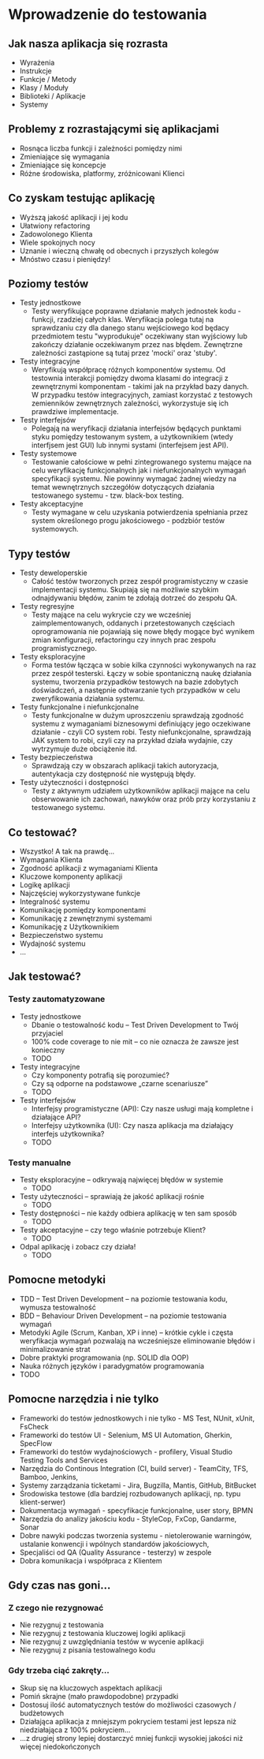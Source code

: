 # Wprowadzenie do testowania

## Jak nasza aplikacja się rozrasta
* Wyrażenia
* Instrukcje
* Funkcje / Metody
* Klasy / Moduły
* Biblioteki / Aplikacje
* Systemy

## Problemy z rozrastającymi się aplikacjami
* Rosnąca liczba funkcji i zależności pomiędzy nimi
* Zmieniające się wymagania
* Zmieniające się koncepcje
* Różne środowiska, platformy, zróżnicowani Klienci

## Co zyskam testując aplikację
* Wyższą jakość aplikacji i jej kodu
* Ułatwiony refactoring
* Zadowolonego Klienta
* Wiele spokojnych nocy
* Uznanie i wieczną chwałę od obecnych i przyszłych kolegów
* Mnóstwo czasu i pieniędzy!

## Poziomy testów
* Testy jednostkowe
  * Testy weryfikujące poprawne działanie małych jednostek kodu - funkcji, rzadziej całych klas.
  Weryfikacja polega tutaj na sprawdzaniu czy dla danego stanu wejściowego kod będacy przedmiotem testu 
  "wyprodukuje" oczekiwany stan wyjściowy lub
  zakończy działanie oczekiwanym przez nas błędem. Zewnętrzne zależności zastąpione są tutaj przez 'mocki' oraz 'stuby'.
* Testy integracyjne
  * Weryfikują współpracę różnych komponentów systemu. Od testownia interakcji pomiędzy dwoma klasami do integracji z zewnętrznymi komponentam - takimi jak na przykład bazy danych.
  W przypadku testów integracyjnych, zamiast korzystać z testowych zemienników zewnętrznych zależności, wykorzystuje się ich prawdziwe implementacje.
* Testy interfejsów
  * Polegają na weryfikacji działania interfejsów będących punktami styku pomiędzy testowanym system, a użytkownikiem (wtedy interfjsem jest GUI) lub innymi systami (interfejsem jest API). 
* Testy systemowe
  * Testowanie całościowe w pełni zintegrowanego systemu mające na celu weryfikację funkcjonalnych jak i niefunkcjonalnych wymagań specyfikacji systemu.
  Nie powinny wymagać żadnej wiedzy na temat wewnętrznych szczegółów dotyczących działania testowanego systemu - tzw. black-box testing.
* Testy akceptacyjne
  * Testy wymagane w celu uzyskania potwierdzenia spełniania przez system określonego progu jakościowego - podzbiór testów systemowych.

## Typy testów
* Testy deweloperskie
  * Całość testów tworzonych przez zespół programistyczny w czasie implementacji systemu. Skupiają się na możliwie szybkim odnajdywaniu błędów, zanim  te zdołają dotrzeć do zespołu QA.
* Testy regresyjne
  * Testy mające na celu wykrycie czy we wcześniej zaimplementowanych, oddanych i przetestowanych częściach oprogramowania nie pojawiają się nowe błędy mogące być wynikem zmian konfiguracji, 
  refactoringu czy innych prac zespołu programistycznego.
* Testy eksploracyjne
  * Forma testów łącząca w sobie kilka czynności wykonywanych na raz przez zespół testerski. Łączy w sobie spontaniczną naukę działania systemu, tworzenia przypadków testowych na bazie zdobytych doświadczeń, a następnie
  odtwarzanie tych przypadków w celu zweryfikowania działania systemu.
* Testy funkcjonalne i niefunkcjonalne
  * Testy funkcjonalne w dużym uproszczeniu sprawdzają zgodność systemu z wymaganiami biznesowymi definiujący jego oczekiwane działanie - czyli CO system robi.
  Testy niefunkcjonalne, sprawdzają JAK system to robi, czyli czy na przykład działa wydajnie, czy wytrzymuje duże obciążenie itd.
* Testy bezpieczeństwa
  * Sprawdzają czy w obszarach aplikacji takich autoryzacja, autentykacja czy dostępność nie występują błędy.
* Testy użyteczności i dostępności
  * Testy z aktywnym udziałem użytkowników aplikacji mające na celu obserwowanie ich zachowań, nawyków oraz prób przy korzystaniu z testowanego systemu.

## Co testować?
* Wszystko! A tak na prawdę...
* Wymagania Klienta
* Zgodność aplikacji z wymaganiami Klienta
* Kluczowe komponenty aplikacji
* Logikę aplikacji
* Najczęściej wykorzystywane funkcje
* Integralność systemu
* Komunikację pomiędzy komponentami
* Komunikację z zewnętrznymi systemami
* Komunikację z Użytkownikiem
* Bezpieczeństwo systemu
* Wydajność systemu
* ...

## Jak testować?

### Testy zautomatyzowane
* Testy jednostkowe
  * Dbanie o testowalność kodu – Test Driven Development to Twój przyjaciel
  * 100% code coverage to nie mit – co nie oznacza że zawsze jest konieczny
  * TODO
* Testy integracyjne
  * Czy komponenty potrafią się porozumieć?
  * Czy są odporne na podstawowe „czarne scenariusze”
  * TODO
* Testy interfejsów
  * Interfejsy programistyczne (API): Czy nasze usługi mają kompletne i działające API?
  * Interfejsy użytkownika (UI): Czy nasza aplikacja ma działający interfejs użytkownika?
  * TODO

### Testy manualne
* Testy eksploracyjne – odkrywają najwięcej błędów w systemie
  * TODO
* Testy użyteczności – sprawiają że jakość aplikacji rośnie
  * TODO
* Testy dostępności – nie każdy odbiera aplikację w ten sam sposób
  * TODO
* Testy akceptacyjne – czy tego właśnie potrzebuje Klient?
  * TODO
* Odpal aplikację i zobacz czy działa!
  * TODO

## Pomocne metodyki
* TDD – Test Driven Development – na poziomie testowania kodu, wymusza testowalność
* BDD – Behaviour Driven Development – na poziomie testowania wymagań
* Metodyki Agile (Scrum, Kanban, XP i inne) – krótkie cykle i częsta weryfikacja wymagań pozwalają na wcześniejsze eliminowanie błędów i minimalizowanie strat
* Dobre praktyki programowania (np. SOLID dla OOP)
* Nauka różnych języków i paradygmatów programowania
* TODO

## Pomocne narzędzia i nie tylko
* Frameworki do testów jednostkowych i nie tylko - MS Test, NUnit, xUnit, FsCheck
* Frameworki do testów UI - Selenium, MS UI Automation, Gherkin, SpecFlow
* Frameworki do testów wydajnościowych - profilery, Visual Studio Testing Tools and Services
* Narzędzia do Continous Integration (CI, build server) - TeamCity, TFS, Bamboo, Jenkins,
* Systemy zarządzania ticketami - Jira, Bugzilla, Mantis, GitHub, BitBucket
* Środowiska testowe (dla bardziej rozbudowanych aplikacji, np. typu klient-serwer)
* Dokumentacja wymagań - specyfikacje funkcjonalne, user story, BPMN
* Narzędzia do analizy jakościu kodu - StyleCop, FxCop, Gandarme, Sonar
* Dobre nawyki podczas tworzenia systemu - nietolerowanie warningów, ustalanie konwencji i wpólnych standardów jakościowych,
* Specjaliści od QA (Quality Assurance - testerzy) w zespole
* Dobra komunikacja i współpraca z Klientem

## Gdy czas nas goni...

### Z czego nie rezygnować
* Nie rezygnuj z testowania
* Nie rezygnuj z testowania kluczowej logiki aplikacji
* Nie rezygnuj z uwzględniania testów w wycenie aplikacji
* Nie rezygnuj z pisania testowalnego kodu

### Gdy trzeba ciąć zakręty...
* Skup się na kluczowych aspektach aplikacji
* Pomiń skrajne (mało prawdopodobne) przypadki
* Dostosuj ilość automatycznych testów do możliwości czasowych / budżetowych
* Działająca aplikacja z mniejszym pokryciem testami jest lepsza niż niedziałająca z 100% pokryciem...
* ...z drugiej strony lepiej dostarczyć mniej funkcji wysokiej jakości niż więcej niedokończonych
